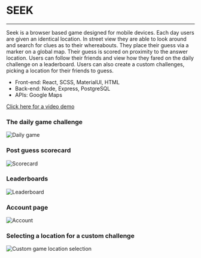 # SEEK

---

Seek is a browser based game designed for mobile devices. Each day users are given an identical location. In street view they are able to look around and search for clues as to their whereabouts. They place their guess via a marker on a global map. Their guess is scored on proximity to the answer location. Users can follow their friends and view how they fared on the daily challenge on a leaderboard. Users can also create a custom challenges, picking a location for their friends to guess.

 * Front-end: React, SCSS, MaterialUI, HTML
 * Back-end: Node, Express, PostgreSQL
 * APIs: Google Maps

<!-- Visit [https://www.seekgame.net/](https://www.seekgame.net/). The back-end is hosted on heroku, so the app may take several seconds to load if it has not been active. -->

[Click here for a video demo](https://youtu.be/JxEkY1mD_Nc)

### The daily game challenge
![Daily game](https://github.com/Ryan-Williams-Dev/seek/blob/master/docs/img/Daily-game.png?raw=true)
### Post guess scorecard
![Scorecard](https://github.com/Ryan-Williams-Dev/seek/blob/master/docs/img/score.png?raw=true)
### Leaderboards
![Leaderboard](https://github.com/Ryan-Williams-Dev/seek/blob/master/docs/img/Leaderbaord.png?raw=true)
### Account page
![Account](https://github.com/Ryan-Williams-Dev/seek/blob/master/docs/img/account.png?raw=true)
### Selecting a location for a custom challenge
![Custom game location selection](https://github.com/Ryan-Williams-Dev/seek/blob/master/docs/img/custom-game.png?raw=true)